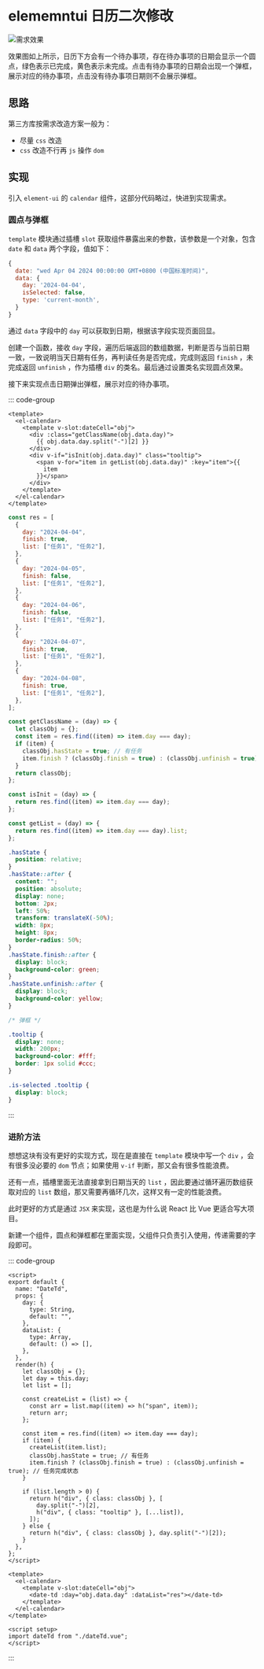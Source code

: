 # elememntui 日历二次修改

![需求效果](https://pic1.imgdb.cn/item/67dd07b288c538a9b5c2ad2c.png)

效果图如上所示，日历下方会有一个待办事项，存在待办事项的日期会显示一个圆点，绿色表示已完成，黄色表示未完成。点击有待办事项的日期会出现一个弹框，展示对应的待办事项，点击没有待办事项日期则不会展示弹框。

## 思路

第三方库按需求改造方案一般为：

- 尽量 `css` 改造
- `css` 改造不行再 `js` 操作 `dom`

## 实现

引入 `element-ui` 的 `calendar` 组件，这部分代码略过，快进到实现需求。

### 圆点与弹框

`template` 模块通过插槽 `slot` 获取组件暴露出来的参数，该参数是一个对象，包含 `date` 和 `data` 两个字段，值如下：

```js
{
  date: "wed Apr 04 2024 00:00:00 GMT+0800 (中国标准时间)",
  data: {
    day: '2024-04-04',
    isSelected: false,
    type: 'current-month',
  }
}
```

通过 `data` 字段中的 `day` 可以获取到日期，根据该字段实现页面回显。

创建一个函数，接收 `day` 字段，遍历后端返回的数组数据，判断是否与当前日期一致，一致说明当天日期有任务，再判读任务是否完成，完成则返回 `finish` ，未完成返回 `unfinish` ，作为插槽 `div` 的类名。最后通过设置类名实现圆点效果。

接下来实现点击日期弹出弹框，展示对应的待办事项。

::: code-group

```vue [app.vue]
<template>
  <el-calendar>
    <template v-slot:dateCell="obj">
      <div :class="getClassName(obj.data.day)">
        {{ obj.data.day.split("-")[2] }}
      </div>
      <div v-if="isInit(obj.data.day)" class="tooltip">
        <span v-for="item in getList(obj.data.day)" :key="item">{{
          item
        }}</span>
      </div>
    </template>
  </el-calendar>
</template>
```

```js [app.js]
const res = [
  {
    day: "2024-04-04",
    finish: true,
    list: ["任务1", "任务2"],
  },
  {
    day: "2024-04-05",
    finish: false,
    list: ["任务1", "任务2"],
  },
  {
    day: "2024-04-06",
    finish: false,
    list: ["任务1", "任务2"],
  },
  {
    day: "2024-04-07",
    finish: true,
    list: ["任务1", "任务2"],
  },
  {
    day: "2024-04-08",
    finish: true,
    list: ["任务1", "任务2"],
  },
];

const getClassName = (day) => {
  let classObj = {};
  const item = res.find((item) => item.day === day);
  if (item) {
    classObj.hasState = true; // 有任务
    item.finish ? (classObj.finish = true) : (classObj.unfinish = true); // 任务完成状态
  }
  return classObj;
};

const isInit = (day) => {
  return res.find((item) => item.day === day);
};

const getList = (day) => {
  return res.find((item) => item.day === day).list;
};
```

```css [app.css]
.hasState {
  position: relative;
}
.hasState::after {
  content: "";
  position: absolute;
  display: none;
  bottom: 2px;
  left: 50%;
  transform: translateX(-50%);
  width: 8px;
  height: 8px;
  border-radius: 50%;
}
.hasState.finish::after {
  display: block;
  background-color: green;
}
.hasState.unfinish::after {
  display: block;
  background-color: yellow;
}

/* 弹框 */

.tooltip {
  display: none;
  width: 200px;
  background-color: #fff;
  border: 1px solid #ccc;
}

.is-selected .tooltip {
  display: block;
}
```

:::

### 进阶方法

想想这块有没有更好的实现方式，现在是直接在 `template` 模块中写一个 `div` ，会有很多没必要的 `dom` 节点；如果使用 `v-if` 判断，那又会有很多性能浪费。

还有一点，插槽里面无法直接拿到日期当天的 `list` ，因此要通过循环遍历数组获取对应的 `list` 数组，那又需要再循环几次，这样又有一定的性能浪费。

此时更好的方式是通过 `JSX` 来实现，这也是为什么说 React 比 Vue 更适合写大项目。

新建一个组件，圆点和弹框都在里面实现，父组件只负责引入使用，传递需要的字段即可。

::: code-group

```vue [dateTd.vue]
<script>
export default {
  name: "DateTd",
  props: {
    day: {
      type: String,
      default: "",
    },
    dataList: {
      type: Array,
      default: () => [],
    },
  },
  render(h) {
    let classObj = {};
    let day = this.day;
    let list = [];

    const createList = (list) => {
      const arr = list.map((item) => h("span", item));
      return arr;
    };

    const item = res.find((item) => item.day === day);
    if (item) {
      createList(item.list);
      classObj.hasState = true; // 有任务
      item.finish ? (classObj.finish = true) : (classObj.unfinish = true); // 任务完成状态
    }

    if (list.length > 0) {
      return h("div", { class: classObj }, [
        day.split("-")[2],
        h("div", { class: "tooltip" }, [...list]),
      ]);
    } else {
      return h("div", { class: classObj }, day.split("-")[2]);
    }
  },
};
</script>
```

```vue [app.vue]
<template>
  <el-calendar>
    <template v-slot:dateCell="obj">
      <date-td :day="obj.data.day" :dataList="res"></date-td>
    </template>
  </el-calendar>
</template>

<script setup>
import dateTd from "./dateTd.vue";
</script>
```

:::
